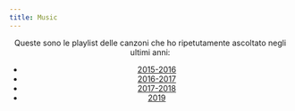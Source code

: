 ```yaml
---
title: Music
---
```

<div align="center">
Queste sono le playlist delle canzoni che ho ripetutamente ascoltato negli ultimi anni:

- [2015-2016](https://music.apple.com/it/playlist/my-2015-2016/pl.b4bf1a93707c44f89aa794dc2888e844)
- [2016-2017](https://music.apple.com/it/playlist/my-2016-2017/pl.u-PDb40o6tJ9qVro)
- [2017-2018](https://music.apple.com/it/playlist/my-2017-2018/pl.u-b3b8RKgC0qaz1d)
- [2019](https://music.apple.com/it/playlist/my-2019/pl.u-b3b8Re4H0qaz1d)
</div>
